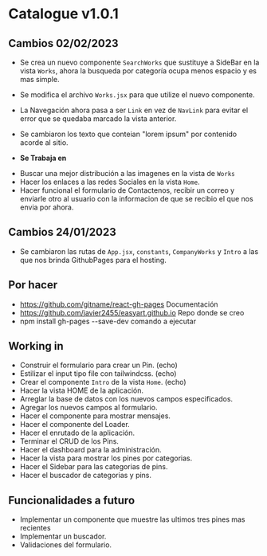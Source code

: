 # Catalogue v1.0.1

## Cambios 02/02/2023
- Se crea un nuevo componente `SearchWorks` que sustituye a SideBar en la vista `Works`, ahora la busqueda por categoría ocupa menos espacio y es mas simple.
- Se modifica el archivo `Works.jsx` para que utilize el nuevo componente.
- La Navegación ahora pasa a ser `Link` en vez de `NavLink` para evitar el error que se quedaba marcado la vista anterior.
- Se cambiaron los texto que conteian "lorem ipsum" por contenido acorde al sitio.

- **Se Trabaja en**
* Buscar una mejor distribución a las imagenes en la vista de `Works`
* Hacer los enlaces a las redes Sociales en la vista `Home`.
* Hacer funcional el formulario de Contactenos, recibir un correo y enviarle otro al usuario con la informacion de que se recibio el que nos envia por ahora.

## Cambios 24/01/2023
- Se cambiaron las rutas de `App.jsx`, `constants`, `CompanyWorks` y `Intro` a las que nos brinda GithubPages para el hosting. 

## Por hacer
- https://github.com/gitname/react-gh-pages Documentación
- https://github.com/javier2455/easyart.github.io Repo donde se creo
- npm install gh-pages --save-dev comando a ejecutar

## Working in
- Construir el formulario para crear un Pin. (echo)
- Estilizar el input tipo file con tailwindcss. (echo)
- Crear el componente `Intro` de la vista `Home`. (echo)
- Hacer la vista HOME de la aplicación.
- Arreglar la base de datos con los nuevos campos especificados.
- Agregar los nuevos campos al formulario.
- Hacer el componente para mostrar mensajes. 
- Hacer el componente del Loader.
- Hacer el enrutado de la aplicación.
- Terminar el CRUD de los Pins.
- Hacer el dashboard para la administración.
- Hacer la vista para mostrar los pines por categorias.
- Hacer el Sidebar para las categorias de pins.
- Hacer el buscador de categorias y pins.

## Funcionalidades a futuro
- Implementar un componente que muestre las ultimos tres pines mas recientes
- Implementar un buscador.
- Validaciones del formulario.
